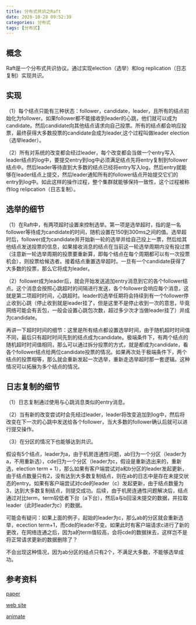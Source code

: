 ```yaml
---
title: 分布式共识之Raft
date: 2020-10-28 09:52:39
categories: 分布式
tags: [分布式]
---
```

## 概念
Raft是一个分布式共识协议。通过实现election（选举）和log replication（日志复制）实现共识。

## 实现
（1）每个结点只能有三种状态：follower，candidate，leader，且所有的结点初始化为follower。如果follower都不能接收到leader的心跳，他们就可以成为candidate。然后candidate向其他结点请求向自己投票。所有的结点都会响应投票，最终获得大多数投票的candidate会成为leader,这个过程叫做leader election（选举leader）。

（2）所有对系统的改变都会经过leader，每个改变都会当做一个entry写入leader结点的log中，要提交entry到log中必须满足结点先将entry复制到follower结点中。然后leader等待直到大多数的结点已经将entry写入log，然后entry就能够在leader结点上提交，然后leader通知所有的follower结点开始提交它们的entry到log中。如此这样的操作过程，整个集群就能够保持一致性，这个过程被称作log relipcation（日志复制）。

## 选举的细节

（1）在Raft中，有两项超时设置来控制选举。第一项是选举超时，指的是一名follower等待成为candidate的时间，随机设置在150到300ms之间的值。选举超时后，follower成为candidate并开始新一轮的选举并给自己投上一票，然后给其他结点发送投票的信息，如果接收消息的结点在当前这一轮选举周期内没有投过票（注意新一轮选举周期的投票要重新算，即每个结点在每个周期都可以有一次投票机会），则投票给候选者。接着结点重置选举超时。一旦有一个candidate获得了大多数的投票，那么它将成为leader。

（2）follower成为leader后，就会开始发送追加entry消息到它的各个follower结点。这个消息会按照心跳超时的间隔进行发送，各个follower会响应每个消息，这就是第二项超时时间，心跳超时。leader的选举任期将会持续到有一个follower停止收到心跳（停止收到就是leader挂了，但是这里不是停止收到一次的意思，毕竟网络可能会有丢包，一般会设置心跳包次数，超过多少次才当做leader挂了）并成为candidate。

再讲一下超时时间的细节：这里是所有结点都设置选举时间，由于随机超时时间值不同，最后只有超时时间先到的结点成为candidate。极端条件下，有两个结点的随机超时时间值相同，那么可以通过拆分投票的方式，就是都成为candidate，看各个follower结点给两位candidate投票的情况。如果再次处于极端条件下，两个结点的投票相等，那么就会重新发起一次选举，重新走选举超时那一套逻辑。这种情况可以拓展为多个结点的情况。

## 日志复制的细节

（1）日志复制通过使用与心跳消息类似的entry消息。

（2）当有新的改变尝试时会先经过leader，leader将改变追加到log中，然后将改变在下一次的心跳中发送给各个follower，当大多数的follower确认后就可以进行提交操作。

（3）在分区的情况下也能够达到共识。

假设有5个结点，leader为a，由于机房连通性问题，ab归为一个分区（leader为a，不用重新选），cde归为一个分区（leader为c，假设是重新选出来的，重新选，election term + 1），那么如果有客户端尝试对a和b分区的leader发起更新，由于结点数量只有2，没有达到大多数复制结点，则在ab的日志中是存在未提交状态的entry。如果有客户端尝试对cde的leader（c）发起更新，由于结点数量为3，达到大多数复制结点，则提交成功。后续，由于机房连通性问题解决后，结点通过对比term，term较低者下台（a下台），然后a与b回滚未提交的数据，并拉取leader（此时leader为c）的数据。

可能会有疑问：如果上面的例子，起始的leader为c，那么ab的分区就会重新选举，ecection term+1，而cde的leader不变。如果此时有客户端请求c进行了新的更改，在网络连通之后，因为a的term值较高，会将cde的数据抹去，这样岂不是将正常请求更新的数据删除了？

不会出现这种情况，因为ab分区的结点只有2个，不满足大多数，不能够选举成功。

## 参考资料

[paper](https://raft.github.io/raft.pdf)

[web site](https://raft.github.io/)

[animate](http://thesecretlivesofdata.com/raft/)
